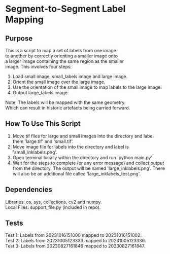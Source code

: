# Segment-to-Segment Label Mapping

## Purpose
This is a script to map a set of labels from one image  
to another by correctly orienting a smaller image onto  
a larger image containing the same region as the smaller  
image. This involves four steps:  
1. Load small image, small_labels image and large image.
2. Orient the small image over the large image.
3. Use the orientation of the small image to map labels to the large image.
4. Output large_labels image.  

Note: The labels will be mapped with the same geometry.  
Which can result in historic artefacts being carried forward.

## How To Use This Script
1. Move tif files for large and small images into the
directory and label them 'large.tif' and 'small.tif'.
2. Move image file for labels into the directory and
label is 'small_inklabels.png'.
3. Open terminal locally within the directory and run
'python main.py'
4. Wait for the steps to complete (or any error message)
and collect output from the directory. The output will
be named 'large_inklabels.png'. There will also be an 
additional file called 'large_inklabels_test.png'.

## Dependencies
Libraries: os, sys, collections, cv2 and numpy.  
Local Files: support_file.py (included in repo).

## Tests
Test 1: Labels from 20231016151000 mapped to 20231016151002.  
Test 2: Labels from 20231005123333 mapped to 20231005123336.  
Test 3: Labels from 20230827161846 mapped to 20230827161847.  


